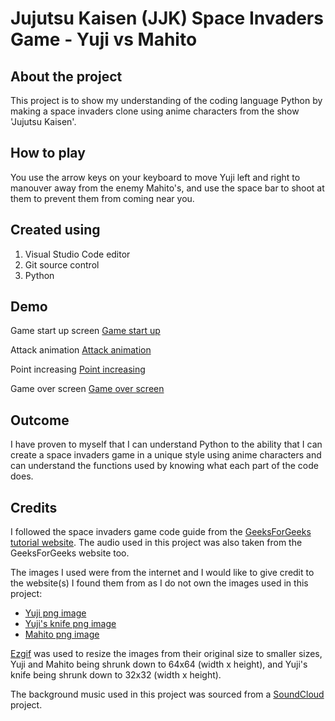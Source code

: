 # Jujutsu Kaisen (JJK) Space Invaders Game - Yuji vs Mahito

## About the project
This project is to show my understanding of the coding language Python by making a space invaders clone using anime characters from the show 'Jujutsu Kaisen'.

## How to play
You use the arrow keys on your keyboard to move Yuji left and right to manouver away from the enemy Mahito's, and use the space bar to shoot at them to prevent them from coming near you.

## Created using
1. Visual Studio Code editor
2. Git source control
3. Python

## Demo
Game start up screen
[Game start up](img/game_start.png)

Attack animation
[Attack animation](img/attack_animation.png)

Point increasing
[Point increasing](img/point_increasing.png)

Game over screen
[Game over screen](img/game_over.png)

## Outcome
I have proven to myself that I can understand Python to the ability that I can create a space invaders game in a unique style using anime characters and can understand the functions used by knowing what each part of the code does.

## Credits
I followed the space invaders game code guide from the [GeeksForGeeks tutorial website](https://www.geeksforgeeks.org/building-space-invaders-using-pygame-python/). The audio used in this project was also taken from the GeeksForGeeks website too.

The images I used were from the internet and I would like to give credit to the website(s) I found them from as I do not own the images used in this project:
- [Yuji png image](https://jujutsu-kaisen.fandom.com/wiki/Yuji_Itadori)
- [Yuji's knife png image](https://katana-anime.com/products/epee-yuji-itadori-jujutsu-kaisen)
- [Mahito png image](https://monster-strike-enjp.fandom.com/wiki/Mahito)

[Ezgif](https://ezgif.com/resize) was used to resize the images from their original size to smaller sizes, Yuji and Mahito being shrunk down to 64x64 (width x height), and Yuji's knife being shrunk down to 32x32 (width x height).

The background music used in this project was sourced from a [SoundCloud](https://soundcloud.com/user-423773476/jujutsu-kaisen-background-music-download-free-download) project. 